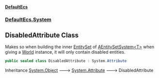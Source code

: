 #### [DefaultEcs](index.md 'index')
### [DefaultEcs.System](index.md#DefaultEcs_System 'DefaultEcs.System')
## DisabledAttribute Class
Makes so when building the inner [EntitySet](EntitySet.md 'DefaultEcs.EntitySet') of [AEntitySetSystem&lt;T&gt;](AEntitySetSystem_T_.md 'DefaultEcs.System.AEntitySetSystem&lt;T&gt;') when giving a [World](World.md 'DefaultEcs.World') instance, it will only contain disabled entities.  
```csharp
public sealed class DisabledAttribute : System.Attribute
```

Inheritance [System.Object](https://docs.microsoft.com/en-us/dotnet/api/System.Object 'System.Object') &#129106; [System.Attribute](https://docs.microsoft.com/en-us/dotnet/api/System.Attribute 'System.Attribute') &#129106; DisabledAttribute  
